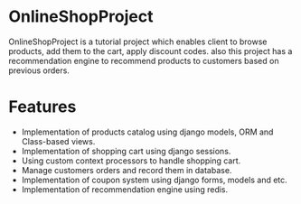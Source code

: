 # OnlineShopProject
OnlineShopProject is a tutorial project which enables client to browse products, add them to the cart, apply discount codes. also this project has a recommendation engine to recommend products to customers based on previous orders.
# Features
- Implementation of products catalog using django models, ORM and Class-based views. 
- Implementation of shopping cart using django sessions.
- Using custom context processors to handle shopping cart.
- Manage customers orders and record them in database.
- Implementation of coupon system using django forms, models and etc.
- Implementation of recommendation engine using redis.
